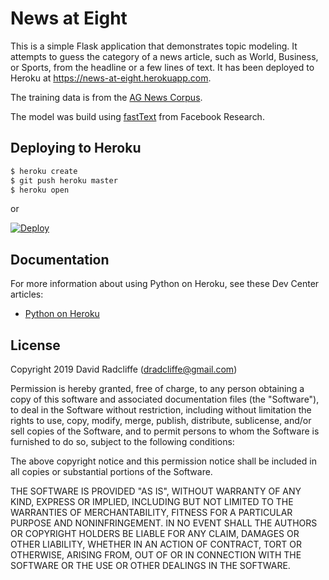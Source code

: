 # News at Eight

This is a simple Flask application that demonstrates topic modeling. It attempts to guess the category of a news article,
such as World, Business, or Sports, from the headline or a few lines of text. It has been deployed to Heroku at
https://news-at-eight.herokuapp.com.

The training data is from the [AG News Corpus](http://www.di.unipi.it/~gulli/AG_corpus_of_news_articles.html).

The model was build using [fastText](http://www.di.unipi.it/~gulli/AG_corpus_of_news_articles.html) from Facebook Research.

## Deploying to Heroku

```sh
$ heroku create
$ git push heroku master
$ heroku open
```
or

[![Deploy](https://www.herokucdn.com/deploy/button.svg)](https://heroku.com/deploy)

## Documentation

For more information about using Python on Heroku, see these Dev Center articles:

- [Python on Heroku](https://devcenter.heroku.com/categories/python)

## License

Copyright 2019 David Radcliffe (dradcliffe@gmail.com)

Permission is hereby granted, free of charge, to any person obtaining a copy of this software and associated documentation files (the "Software"), to deal in the Software without restriction, including without limitation the rights to use, copy, modify, merge, publish, distribute, sublicense, and/or sell copies of the Software, and to permit persons to whom the Software is furnished to do so, subject to the following conditions:

The above copyright notice and this permission notice shall be included in all copies or substantial portions of the Software.

THE SOFTWARE IS PROVIDED "AS IS", WITHOUT WARRANTY OF ANY KIND, EXPRESS OR IMPLIED, INCLUDING BUT NOT LIMITED TO THE WARRANTIES OF MERCHANTABILITY, FITNESS FOR A PARTICULAR PURPOSE AND NONINFRINGEMENT. IN NO EVENT SHALL THE AUTHORS OR COPYRIGHT HOLDERS BE LIABLE FOR ANY CLAIM, DAMAGES OR OTHER LIABILITY, WHETHER IN AN ACTION OF CONTRACT, TORT OR OTHERWISE, ARISING FROM, OUT OF OR IN CONNECTION WITH THE SOFTWARE OR THE USE OR OTHER DEALINGS IN THE SOFTWARE.
